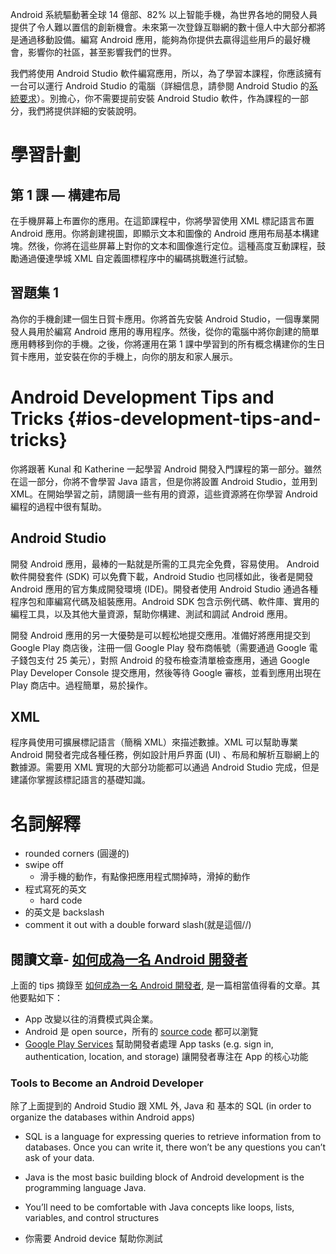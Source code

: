 Android 系統驅動著全球 14 億部、82% 以上智能手機，為世界各地的開發人員提供了令人難以置信的創新機會。未來第一次登錄互聯網的數十億人中大部分都將是通過移動設備。編寫 Android 應用，能夠為你提供去贏得這些用戶的最好機會，影響你的社區，甚至影響我們的世界。

我們將使用 Android Studio 軟件編寫應用，所以，為了學習本課程，你應該擁有一台可以運行 Android Studio 的電腦（詳細信息，請參閱 Android Studio 的[系統要求](http://developer.android.youdaxue.com/studio/index.html#Requirements)）。別擔心，你不需要提前安裝 Android Studio 軟件，作為課程的一部分，我們將提供詳細的安裝說明。

# 學習計劃

## 第 1 課 — 構建布局

在手機屏幕上布置你的應用。在這節課程中，你將學習使用 XML 標記語言布置 Android 應用。你將創建視圖，即顯示文本和圖像的 Android 應用布局基本構建塊。然後，你將在這些屏幕上對你的文本和圖像進行定位。這種高度互動課程，鼓勵通過優達學城 XML 自定義圖標程序中的編碼挑戰進行試驗。

## 習題集 1

為你的手機創建一個生日賀卡應用。你將首先安裝 Android Studio，一個專業開發人員用於編寫 Android 應用的專用程序。然後，從你的電腦中將你創建的簡單應用轉移到你的手機。之後，你將運用在第 1 課中學習到的所有概念構建你的生日賀卡應用，並安裝在你的手機上，向你的朋友和家人展示。

# Android Development Tips and Tricks {#ios-development-tips-and-tricks}

你將跟著 Kunal 和 Katherine 一起學習 Android 開發入門課程的第一部分。雖然在這一部分，你將不會學習 Java 語言，但是你將設置 Android Studio，並用到 XML。在開始學習之前，請閱讀一些有用的資源，這些資源將在你學習 Android 編程的過程中很有幫助。

## Android Studio

開發 Android 應用，最棒的一點就是所需的工具完全免費，容易使用。 Android 軟件開發套件 \(SDK\) 可以免費下載，Android Studio 也同樣如此，後者是開發 Android 應用的官方集成開發環境 \(IDE\)。開發者使用 Android Studio 通過各種程序包和庫編寫代碼及組裝應用。Android SDK 包含示例代碼、軟件庫、實用的編程工具，以及其他大量資源，幫助你構建、測試和調試 Android 應用。

開發 Android 應用的另一大優勢是可以輕松地提交應用。准備好將應用提交到 Google Play 商店後，注冊一個 Google Play 發布商帳號（需要通過 Google 電子錢包支付 25 美元），對照 Android 的發布檢查清單檢查應用，通過 Google Play Developer Console 提交應用，然後等待 Google 審核，並看到應用出現在 Play 商店中。過程簡單，易於操作。

## XML

程序員使用可擴展標記語言（簡稱 XML）來描述數據。XML 可以幫助專業 Android 開發者完成各種任務，例如設計用戶界面 \(UI\) 、布局和解析互聯網上的數據源。需要用 XML 實現的大部分功能都可以通過 Android Studio 完成，但是建議你掌握該標記語言的基礎知識。

# **名詞解釋**

* rounded corners \(圓邊的\)
* swipe off
  * 滑手機的動作，有點像把應用程式關掉時，滑掉的動作
* 程式寫死的英文
  * hard code
* 的英文是 backslash
* comment it out with a double forward slash\(就是這個//\)

## 閱讀文章- [如何成為一名 Android 開發者](http://blog.udacity.com/2015/05/become-android-developer.html)

上面的 tips 摘錄至 [如何成為一名 Android 開發者](http://blog.udacity.com/2015/05/become-android-developer.html), 是一篇相當值得看的文章。其他要點如下：

* App 改變以往的消費模式與企業。
* Android 是 open source，所有的 [source code](https://source.android.com/) 都可以瀏覽
* [Google Play Services](https://developer.android.com/google/play-services/index.html) 幫助開發者處理 App tasks \(e.g. sign in, authentication, location, and storage\) 讓開發者專注在 App 的核心功能

### Tools to Become an Android Developer

除了上面提到的 Android Studio 跟 XML 外, Java 和 基本的 SQL \(in order to organize the databases within Android apps\)

* SQL is a language for expressing queries to retrieve information from to databases. Once you can write it, there won’t be any questions you can’t ask of your data.

* Java is the most basic building block of Android development is the programming language Java.

* You’ll need to be comfortable with Java concepts like loops, lists, variables, and control structures

* 你需要 Android device 幫助你測試

### 

### 



